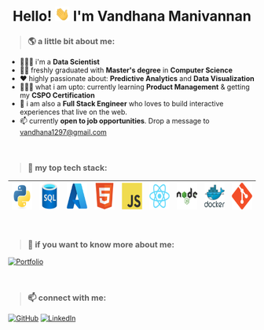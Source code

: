 
<h1 align="center">Hello! <img  src="https://raw.githubusercontent.com/ABSphreak/ABSphreak/master/gifs/Hi.gif" width="30px"> I'm Vandhana Manivannan</h1>

> ### 🌎 a little bit about me:
- 👩🏻‍💻 i'm a **Data Scientist**
- 👩‍🎓 freshly graduated with **Master's degree** in **Computer Science**
- ❤️ highly passionate about: **Predictive Analytics** and **Data Visualization**
- 🙋🏻‍♀️ what i am upto: currently learning **Product Management** & getting my **CSPO Certification**
- 👀 i am also a **Full Stack Engineer** who loves to build interactive experiences that live on the web.
- 📫 currently **open to job opportunities**. Drop a message to vandhana1297@gmail.com

<br>

> ### 👾 my top tech stack:
>
> <div>
  |  <img src="https://github.com/devicons/devicon/blob/master/icons/python/python-original.svg" title="Python"  alt="Python" width="55" height="55"/>|  <img src="https://github.com/devicons/devicon/blob/master/icons/azuresqldatabase/azuresqldatabase-original.svg" title="SQL"  alt="SQL" width="55" height="55"/>|  <img src="https://github.com/devicons/devicon/blob/master/icons/azure/azure-original.svg" title="Azure" alt="Azure" width="55" height="55"/>|  <img src="https://github.com/devicons/devicon/blob/master/icons/html5/html5-original.svg" title="HTML" alt="HTML" width="55" height="55"/>|  <img src="https://github.com/devicons/devicon/blob/master/icons/javascript/javascript-original.svg" title="JavaScript" alt="JavaScript" width="55" height="55"/>|  <img src="https://github.com/devicons/devicon/blob/master/icons/react/react-original.svg" title="React" alt="React" width="55" height="55"/>| <img src="https://github.com/devicons/devicon/blob/master/icons/nodejs/nodejs-original-wordmark.svg" title="NodeJS" alt="NodeJS" width="55" height="55"/> | <img src="https://github.com/devicons/devicon/blob/master/icons/docker/docker-original-wordmark.svg" title="Docker" alt="Docker" width="55" height="55"/> | <img src="https://github.com/devicons/devicon/blob/master/icons/git/git-original.svg" title="Git" alt="Git" width="55" height="55"/>|
|----------|----------|----------|----------|----------|----------|----------|----------|----------|
</div>

<br>

> ### 🚀 if you want to know more about me:
[![Portfolio](https://img.shields.io/badge/Portfolio-255E63?style=for-the-badge&logo=About&logoColor=white)](https://vandy1297.github.io/)

 <br>

> ### 📫 connect with me:
[![GitHub](https://img.shields.io/badge/GitHub-100000?style=for-the-badge&logo=github&logoColor=white)](https://github.com/vandy1297)
[![LinkedIn](https://img.shields.io/badge/LinkedIn-0077B5?style=for-the-badge&logo=linkedin&logoColor=white)](https://www.linkedin.com/in/vandhana-m/)


<br> 




